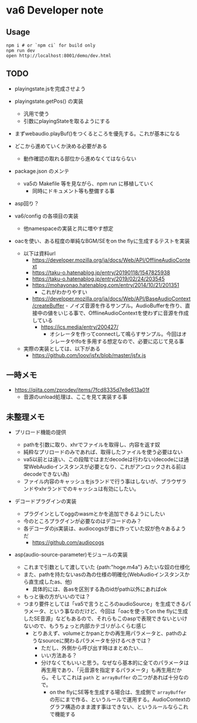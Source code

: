 # va6 Developer note

## Usage

```
npm i # or `npm ci` for build only
npm run dev
open http://localhost:8001/demo/dev.html
```

## TODO


- playingstate.jsを完成させよう






- playingstate.getPos() の実装
    - 汎用で使う
    - 引数にplayingStateを取るようにする



- まずwebaudio.playBuf()をつくるところを優先する。これが基本になる





- どこから進めていくか決める必要がある
    - 動作確認の取れる部位から進めなくてはならない




- package.json のメンテ
    - va5の Makefile 等を見ながら、npm run に移植していく
        - 同時にドキュメント等も整備する事


- asp回り？



- va6/config の各項目の実装
    - 他namespaceの実装と共に増やす想定






- oacを使い、ある程度の単純なBGM/SEをon the flyに生成するテストを実装
    - 以下は資料url
        - https://developer.mozilla.org/ja/docs/Web/API/OfflineAudioContext
        - https://taku-o.hatenablog.jp/entry/20190118/1547825938
        - https://taku-o.hatenablog.jp/entry/2019/02/24/203545
        - https://mohayonao.hatenablog.com/entry/2014/10/21/201351
            - これがわかりやすい
        - https://developer.mozilla.org/ja/docs/Web/API/BaseAudioContext/createBuffer
                - ノイズ音源を作るサンプル。AudioBufferを作り、直接中の値をいじる事で、OfflineAudioContextを使わずに音源を作成している
            - https://ics.media/entry/200427/
                - オシレータを作ってconnectして鳴らすサンプル。今回はオシレータやlfoを多用する想定なので、必要に応じて見る事
    - 実際の実装としては、以下がある
        - https://github.com/loov/jsfx/blob/master/jsfx.js



## 一時メモ


- https://qiita.com/zprodev/items/7fcd8335d7e8e613a01f
    - 音源のunload処理は、ここを見て実装する事




## 未整理メモ



- プリロード機能の提供
    - pathを引数に取り、xhrでファイルを取得し、内容を返す奴
    - 純粋なプリロードのみであれば、取得したファイルを使う必要はない
    - va5以前とは違い、この段階ではまだdecodeは行わない(decodeには通常WebAudioインスタンスが必要となり、これがアンロックされる前はdecodeできない為)
    - ファイル内容のキャッシュをjsランドで行う事はしないが、ブラウザランドやxhrランドでのキャッシュは有効にしたい。



- デコードプラグインの実装
    - プラグインとしてoggのwasmとかを追加できるようにしたい
    - 今のところプラグインが必要なのはデコードのみ？
    - 各デコーダのjs実装は、audiocogsが昔に作っていた奴が色々あるようだ
        - https://github.com/audiocogs



- asp(audio-source-parameter)モジュールの実装
    - これまで引数として渡していた {path:"hoge.m4a"} みたいな奴の仕様化
    - また、pathを持たないasの為の仕様の明確化(WebAudioインスタンスから直生成したas、他)
        - 具体的には、各asを区別する為のidがpath以外にあればok
    - もっと後の方がいいのでは？
    - つまり要件としては「va5で言うところのaudioSource」を生成できるパラメータ、という事なのだけど、今回は「oacを使ってon the flyに生成したSE音源」などもあるので、それらもこのaspで表現できないといけないので、もうちょっと内部カテゴリがふくらむ感じ
        - とりあえず、volumeとかpanとかの再生用パラメータと、pathのようなsourceに関わるパラメータを分けるべきでは？
            - ただし、外側から呼び出す時はまとめたい…
            - いい方法ある？
            - 分けなくてもいいと思う。なぜなら基本的に全てのパラメータは再生用であり、「元音源を指定するパラメータ」も再生用だから。そしてこれは `path` と `arrayBuffer` の二つがあれば十分なので。
                - on the flyにSE等を生成する場合は、生成側で `arrayBuffer` の形にまで作る、というルールで運用する。AudioContextのグラフ構造のまま渡す事はできない、というルールならこれで機能する








